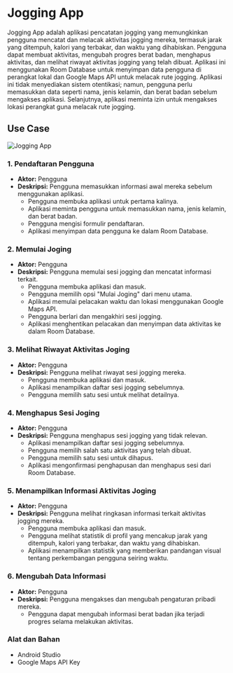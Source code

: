 # Jogging App

Jogging App adalah aplikasi pencatatan jogging yang memungkinkan pengguna mencatat dan melacak aktivitas jogging mereka, termasuk jarak yang ditempuh, kalori yang terbakar, dan waktu yang dihabiskan. Pengguna dapat membuat aktivitas, mengubah progres berat badan, menghapus aktivitas, dan melihat riwayat aktivitas jogging yang telah dibuat. Aplikasi ini menggunakan Room Database untuk menyimpan data pengguna di perangkat lokal dan Google Maps API untuk melacak rute jogging. Aplikasi ini tidak menyediakan sistem otentikasi; namun, pengguna perlu memasukkan data seperti nama, jenis kelamin, dan berat badan sebelum mengakses aplikasi. Selanjutnya, aplikasi meminta izin untuk mengakses lokasi perangkat guna melacak rute jogging.

## Use Case 

![Jogging App](https://github.com/FakriSouyo/107_FinalProjectPAM/assets/63139619/b41bd1d4-4da6-4192-a126-ef4052d5c5b1)

### 1. Pendaftaran Pengguna
- **Aktor:** Pengguna
- **Deskripsi:** Pengguna memasukkan informasi awal mereka sebelum menggunakan aplikasi.
  - Pengguna membuka aplikasi untuk pertama kalinya.
  - Aplikasi meminta pengguna untuk memasukkan nama, jenis kelamin, dan berat badan.
  - Pengguna mengisi formulir pendaftaran.
  - Aplikasi menyimpan data pengguna ke dalam Room Database.

### 2. Memulai Joging
- **Aktor:** Pengguna
- **Deskripsi:** Pengguna memulai sesi jogging dan mencatat informasi terkait.
  - Pengguna membuka aplikasi dan masuk.
  - Pengguna memilih opsi "Mulai Joging" dari menu utama.
  - Aplikasi memulai pelacakan waktu dan lokasi menggunakan Google Maps API.
  - Pengguna berlari dan mengakhiri sesi jogging.
  - Aplikasi menghentikan pelacakan dan menyimpan data aktivitas ke dalam Room Database.

### 3. Melihat Riwayat Aktivitas Joging
- **Aktor:** Pengguna
- **Deskripsi:** Pengguna melihat riwayat sesi jogging mereka.
  - Pengguna membuka aplikasi dan masuk.
  - Aplikasi menampilkan daftar sesi jogging sebelumnya.
  - Pengguna memilih satu sesi untuk melihat detailnya.

### 4. Menghapus Sesi Joging
- **Aktor:** Pengguna
- **Deskripsi:** Pengguna menghapus sesi jogging yang tidak relevan.
  - Aplikasi menampilkan daftar sesi jogging sebelumnya.
  - Pengguna memilih salah satu aktivitas yang telah dibuat.
  - Pengguna memilih satu sesi untuk dihapus.
  - Aplikasi mengonfirmasi penghapusan dan menghapus sesi dari Room Database.

### 5. Menampilkan Informasi Aktivitas Joging
- **Aktor:** Pengguna
- **Deskripsi:** Pengguna melihat ringkasan informasi terkait aktivitas jogging mereka.
  - Pengguna membuka aplikasi dan masuk.
  - Pengguna melihat statistik di profil yang mencakup jarak yang ditempuh, kalori yang terbakar, dan waktu yang dihabiskan.
  - Aplikasi menampilkan statistik yang memberikan pandangan visual tentang perkembangan pengguna seiring waktu.

### 6. Mengubah Data Informasi
- **Aktor:** Pengguna
- **Deskripsi:** Pengguna mengakses dan mengubah pengaturan pribadi mereka.
  - Pengguna dapat mengubah informasi berat badan jika terjadi progres selama melakukan aktivitas.


### Alat dan Bahan

- Android Studio
- Google Maps API Key

